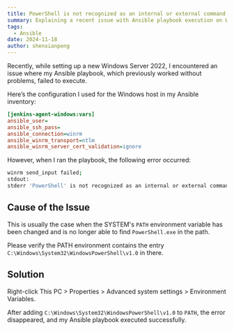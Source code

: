 ```yaml
---
title: PowerShell is not recognized as an internal or external command
summary: Explaining a recent issue with Ansible playbook execution on Windows Server 2022, where PowerShell was not recognized, and how to resolve it.
tags:
  - Ansible
date: 2024-11-18
author: shenxianpeng
---
```


Recently, while setting up a new Windows Server 2022, I encountered an issue where my Ansible playbook, which previously worked without problems, failed to execute.

Here’s the configuration I used for the Windows host in my Ansible inventory:


```ini
[jenkins-agent-windows:vars]
ansible_user=
ansible_ssh_pass=
ansible_connection=winrm
ansible_winrm_transport=ntlm
ansible_winrm_server_cert_validation=ignore
```

However, when I ran the playbook, the following error occurred:

```bash
winrm send_input failed;
stdout:
stderr 'PowerShell' is not recognized as an internal or external command, operable program or batch file.
```

## Cause of the Issue


This is usually the case when the SYSTEM's `PATH` environment variable has been changed and is no longer able to find `PowerShell.exe` in the path.

Please verify the PATH environment contains the entry `C:\Windows\System32\WindowsPowerShell\v1.0` in there.

## Solution

Right-click This PC > Properties > Advanced system settings > Environment Variables.

After adding `C:\Windows\System32\WindowsPowerShell\v1.0` to `PATH`, the error disappeared, and my Ansible playbook executed successfully.

